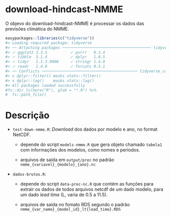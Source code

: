 
<!-- README.md is generated from README.Rmd. Please edit that file -->

# download-hindcast-NMME

<!-- badges: start -->
<!-- badges: end -->

O objevo do download-hindcast-NMME é processar os dados das previsões
climática do NMME.

``` r
easypackages::libraries(c("tidyverse"))
#> Loading required package: tidyverse
#> ── Attaching packages ─────────────────────────────────────── tidyverse 1.3.0 ──
#> ✓ ggplot2 3.3.5          ✓ purrr   0.3.4     
#> ✓ tibble  3.1.4          ✓ dplyr   1.0.5     
#> ✓ tidyr   1.1.3.9000     ✓ stringr 1.4.0     
#> ✓ readr   1.4.0          ✓ forcats 0.5.1
#> ── Conflicts ────────────────────────────────────────── tidyverse_conflicts() ──
#> x dplyr::filter() masks stats::filter()
#> x dplyr::lag()    masks stats::lag()
#> All packages loaded successfully
#fs::dir_ls(here("R"), glob = "*.R") %>%
#  fs::path_file()
```

# Descrição

-   `test-down-nmme.R`: *Download* dos dados por modelo e ano, no format
    NetCDF.

    -   depende do script `models-nmme.R` que gera objeto chamado
        `tabela1` com informações dos modelos, como nomes e períodos.

    -   arquivos de saída em `output/prec` no padrão
        `nmme_{variavel}_{modelo}_{ano}.nc`

-   `dados-brutos.R`:

    -   depende do script `data-proc-nc.R` que contém as funções para
        extrair os dados de todos arquivos netcdf de um dado modelo,
        para um dado *lead time* (L, varia de 0.5 a 11.5).

    -   arquivos de saída no fomato RDS segundo o padrão
        `nmme_{var_name}_{model_id}_lt{lead_time}.RDS`
